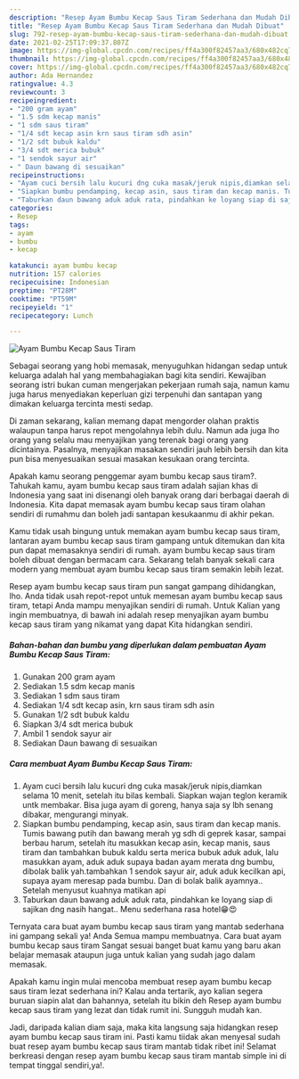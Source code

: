 ```yaml
---
description: "Resep Ayam Bumbu Kecap Saus Tiram Sederhana dan Mudah Dibuat"
title: "Resep Ayam Bumbu Kecap Saus Tiram Sederhana dan Mudah Dibuat"
slug: 792-resep-ayam-bumbu-kecap-saus-tiram-sederhana-dan-mudah-dibuat
date: 2021-02-25T17:09:37.807Z
image: https://img-global.cpcdn.com/recipes/ff4a300f82457aa3/680x482cq70/ayam-bumbu-kecap-saus-tiram-foto-resep-utama.jpg
thumbnail: https://img-global.cpcdn.com/recipes/ff4a300f82457aa3/680x482cq70/ayam-bumbu-kecap-saus-tiram-foto-resep-utama.jpg
cover: https://img-global.cpcdn.com/recipes/ff4a300f82457aa3/680x482cq70/ayam-bumbu-kecap-saus-tiram-foto-resep-utama.jpg
author: Ada Hernandez
ratingvalue: 4.3
reviewcount: 3
recipeingredient:
- "200 gram ayam"
- "1.5 sdm kecap manis"
- "1 sdm saus tiram"
- "1/4 sdt kecap asin krn saus tiram sdh asin"
- "1/2 sdt bubuk kaldu"
- "3/4 sdt merica bubuk"
- "1 sendok sayur air"
- " Daun bawang di sesuaikan"
recipeinstructions:
- "Ayam cuci bersih lalu kucuri dng cuka masak/jeruk nipis,diamkan selama 10 menit, setelah itu bilas kembali. Siapkan wajan teglon keramik untk membakar. Bisa juga ayam di goreng, hanya saja sy lbh senang dibakar, mengurangi minyak."
- "Siapkan bumbu pendamping, kecap asin, saus tiram dan kecap manis. Tumis bawang putih dan bawang merah yg sdh di geprek kasar, sampai berbau harum, setelah itu masukkan kecap asin, kecap manis, saus tiram dan tambahkan bubuk kaldu serta merica bubuk aduk aduk, lalu masukkan ayam, aduk aduk supaya badan ayam merata dng bumbu, dibolak balik yah.tambahkan 1 sendok sayur air, aduk aduk kecilkan api, supaya ayam meresap pada bumbu. Dan di bolak balik ayamnya.. Setelah menyusut kuahnya matikan api"
- "Taburkan daun bawang aduk aduk rata, pindahkan ke loyang siap di sajikan dng nasih hangat.. Menu sederhana rasa hotel😁😍"
categories:
- Resep
tags:
- ayam
- bumbu
- kecap

katakunci: ayam bumbu kecap 
nutrition: 157 calories
recipecuisine: Indonesian
preptime: "PT28M"
cooktime: "PT59M"
recipeyield: "1"
recipecategory: Lunch

---
```



![Ayam Bumbu Kecap Saus Tiram](https://img-global.cpcdn.com/recipes/ff4a300f82457aa3/680x482cq70/ayam-bumbu-kecap-saus-tiram-foto-resep-utama.jpg)

Sebagai seorang yang hobi memasak, menyuguhkan hidangan sedap untuk keluarga adalah hal yang membahagiakan bagi kita sendiri. Kewajiban seorang istri bukan cuman mengerjakan pekerjaan rumah saja, namun kamu juga harus menyediakan keperluan gizi terpenuhi dan santapan yang dimakan keluarga tercinta mesti sedap.

Di zaman  sekarang, kalian memang dapat mengorder olahan praktis walaupun tanpa harus repot mengolahnya lebih dulu. Namun ada juga lho orang yang selalu mau menyajikan yang terenak bagi orang yang dicintainya. Pasalnya, menyajikan masakan sendiri jauh lebih bersih dan kita pun bisa menyesuaikan sesuai masakan kesukaan orang tercinta. 



Apakah kamu seorang penggemar ayam bumbu kecap saus tiram?. Tahukah kamu, ayam bumbu kecap saus tiram adalah sajian khas di Indonesia yang saat ini disenangi oleh banyak orang dari berbagai daerah di Indonesia. Kita dapat memasak ayam bumbu kecap saus tiram olahan sendiri di rumahmu dan boleh jadi santapan kesukaanmu di akhir pekan.

Kamu tidak usah bingung untuk memakan ayam bumbu kecap saus tiram, lantaran ayam bumbu kecap saus tiram gampang untuk ditemukan dan kita pun dapat memasaknya sendiri di rumah. ayam bumbu kecap saus tiram boleh dibuat dengan bermacam cara. Sekarang telah banyak sekali cara modern yang membuat ayam bumbu kecap saus tiram semakin lebih lezat.

Resep ayam bumbu kecap saus tiram pun sangat gampang dihidangkan, lho. Anda tidak usah repot-repot untuk memesan ayam bumbu kecap saus tiram, tetapi Anda mampu menyajikan sendiri di rumah. Untuk Kalian yang ingin membuatnya, di bawah ini adalah resep menyajikan ayam bumbu kecap saus tiram yang nikamat yang dapat Kita hidangkan sendiri.

<!--inarticleads1-->

##### Bahan-bahan dan bumbu yang diperlukan dalam pembuatan Ayam Bumbu Kecap Saus Tiram:

1. Gunakan 200 gram ayam
1. Sediakan 1.5 sdm kecap manis
1. Sediakan 1 sdm saus tiram
1. Sediakan 1/4 sdt kecap asin, krn saus tiram sdh asin
1. Gunakan 1/2 sdt bubuk kaldu
1. Siapkan 3/4 sdt merica bubuk
1. Ambil 1 sendok sayur air
1. Sediakan  Daun bawang di sesuaikan




<!--inarticleads2-->

##### Cara membuat Ayam Bumbu Kecap Saus Tiram:

1. Ayam cuci bersih lalu kucuri dng cuka masak/jeruk nipis,diamkan selama 10 menit, setelah itu bilas kembali. Siapkan wajan teglon keramik untk membakar. Bisa juga ayam di goreng, hanya saja sy lbh senang dibakar, mengurangi minyak.
1. Siapkan bumbu pendamping, kecap asin, saus tiram dan kecap manis. Tumis bawang putih dan bawang merah yg sdh di geprek kasar, sampai berbau harum, setelah itu masukkan kecap asin, kecap manis, saus tiram dan tambahkan bubuk kaldu serta merica bubuk aduk aduk, lalu masukkan ayam, aduk aduk supaya badan ayam merata dng bumbu, dibolak balik yah.tambahkan 1 sendok sayur air, aduk aduk kecilkan api, supaya ayam meresap pada bumbu. Dan di bolak balik ayamnya.. Setelah menyusut kuahnya matikan api
1. Taburkan daun bawang aduk aduk rata, pindahkan ke loyang siap di sajikan dng nasih hangat.. Menu sederhana rasa hotel😁😍




Ternyata cara buat ayam bumbu kecap saus tiram yang mantab sederhana ini gampang sekali ya! Anda Semua mampu membuatnya. Cara buat ayam bumbu kecap saus tiram Sangat sesuai banget buat kamu yang baru akan belajar memasak ataupun juga untuk kalian yang sudah jago dalam memasak.

Apakah kamu ingin mulai mencoba membuat resep ayam bumbu kecap saus tiram lezat sederhana ini? Kalau anda tertarik, ayo kalian segera buruan siapin alat dan bahannya, setelah itu bikin deh Resep ayam bumbu kecap saus tiram yang lezat dan tidak rumit ini. Sungguh mudah kan. 

Jadi, daripada kalian diam saja, maka kita langsung saja hidangkan resep ayam bumbu kecap saus tiram ini. Pasti kamu tiidak akan menyesal sudah buat resep ayam bumbu kecap saus tiram mantab tidak ribet ini! Selamat berkreasi dengan resep ayam bumbu kecap saus tiram mantab simple ini di tempat tinggal sendiri,ya!.

